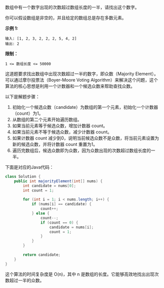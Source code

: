数组中有一个数字出现的次数超过数组长度的一半，请找出这个数字。

 

你可以假设数组是非空的，并且给定的数组总是存在多数元素。

 

**示例 1:**

```
输入: [1, 2, 3, 2, 2, 2, 5, 4, 2]
输出: 2
```

 

**限制：**

```
1 <= 数组长度 <= 50000
```





这道题要求找出数组中出现次数超过一半的数字，即众数（Majority Element）。可以通过摩尔投票法（Boyer-Moore Voting Algorithm）来解决这个问题，这个算法的核心思想是利用一个计数器和一个候选众数来帮助查找众数。

以下是解题步骤：

1. 初始化一个候选众数（candidate）为数组的第一个元素，初始化一个计数器（count）为1。
2. 从数组的第二个元素开始遍历数组。
3. 如果当前元素等于候选众数，增加计数器 count。
4. 如果当前元素不等于候选众数，减少计数器 count。
5. 如果计数器 count 减少到0，说明当前候选众数不是众数，将当前元素设置为新的候选众数，并将计数器 count 重置为1。
6. 遍历完数组后，候选众数即为众数，因为众数出现的次数超过数组长度的一半。

下面是对应的Java代码：

```java
class Solution {
    public int majorityElement(int[] nums) {
        int candidate = nums[0];
        int count = 1;
        
        for (int i = 1; i < nums.length; i++) {
            if (nums[i] == candidate) {
                count++;
            } else {
                count--;
                if (count == 0) {
                    candidate = nums[i];
                    count = 1;
                }
            }
        }
        
        return candidate;
    }
}
```

这个算法的时间复杂度是 O(n)，其中 n 是数组的长度。它能够高效地找出出现次数超过一半的众数。